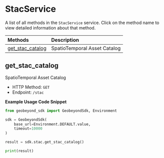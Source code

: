 # StacService

A list of all methods in the `StacService` service. Click on the method name to view detailed information about that method.

| Methods                               | Description                  |
| :------------------------------------ | :--------------------------- |
| [get_stac_catalog](#get_stac_catalog) | SpatioTemporal Asset Catalog |

## get_stac_catalog

SpatioTemporal Asset Catalog

- HTTP Method: `GET`
- Endpoint: `/stac`

**Example Usage Code Snippet**

```python
from geobeyond_sdk import GeobeyondSdk, Environment

sdk = GeobeyondSdk(
    base_url=Environment.DEFAULT.value,
    timeout=10000
)

result = sdk.stac.get_stac_catalog()

print(result)
```

<!-- This file was generated by liblab | https://liblab.com/ -->
